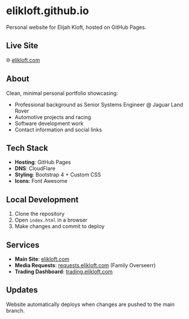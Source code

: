 # elikloft.github.io

Personal website for Elijah Kloft, hosted on GitHub Pages.

## Live Site
🌐 [elikloft.com](https://elikloft.com)

## About
Clean, minimal personal portfolio showcasing:
- Professional background as Senior Systems Engineer @ Jaguar Land Rover
- Automotive projects and racing
- Software development work
- Contact information and social links

## Tech Stack
- **Hosting**: GitHub Pages
- **DNS**: CloudFlare
- **Styling**: Bootstrap 4 + Custom CSS
- **Icons**: Font Awesome

## Local Development
1. Clone the repository
2. Open `index.html` in a browser
3. Make changes and commit to deploy

## Services
- **Main Site**: [elikloft.com](https://elikloft.com)
- **Media Requests**: [requests.elikloft.com](https://requests.elikloft.com) (Family Overseerr)
- **Trading Dashboard**: [trading.elikloft.com](https://trading.elikloft.com)

## Updates
Website automatically deploys when changes are pushed to the main branch.